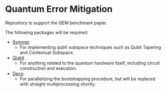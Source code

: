 # Quantum Error Mitigation

Repository to support the QEM benchmark paper.

The following packages will be required:

- [Symmer](https://github.com/UCL-CCS/symmer)
  - For implementing qubit subspace techniques such as Qubit Tapering and Contextual Subspace.
- [Qiskit](https://github.com/Qiskit)
  - For anything related to the quantum hardware itself, including circuit construction and execution.
- [Deco](https://github.com/alex-sherman/deco)
  - For parallelizing the bootstrapping procedure, but will be replaced with straight multiprocessing shortly.
